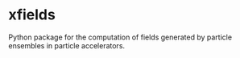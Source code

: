 # xfields 

Python package for the computation of fields generated by particle ensembles in particle accelerators.
